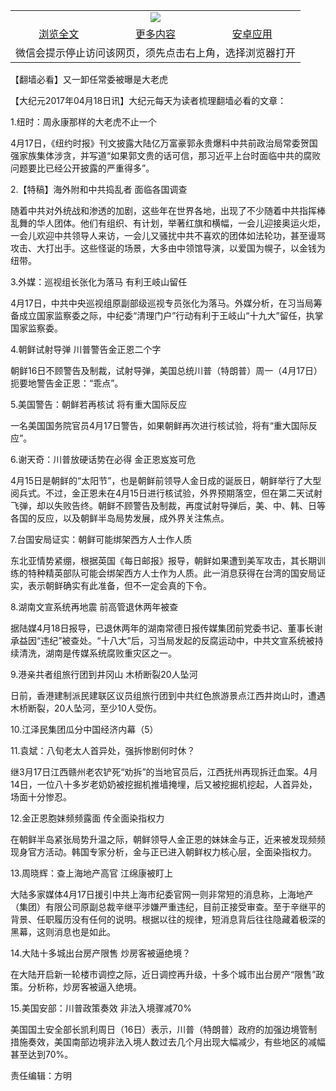 

<table>
  <tr>
    <td align="center" colspan="3">
      <a href="https://github.com/ogate/ogate/blob/master/README.md"><img src="https://cloud.githubusercontent.com/assets/11880933/13434984/f430fae2-e012-11e5-814f-c2df1e82b247.jpg"/></a>
    </td>
  </tr>
  <tr>
    <td align="center">
      <a href="https://s3.ap-south-1.amazonaws.com/ogatem/oGate.htm?c817891&from=oNote">浏览全文</a>
    </td>
    <td align="center">
      <a href="https://s3.ap-south-1.amazonaws.com/ogatem/oGate.htm?from=oNote">更多内容</a>
    </td>
    <td align="center">
      <a href="https://raw.githubusercontent.com/ogate/up/master/ogate.apk">安卓应用</a>
    </td>
  </tr>
  <tr>
    <td align="center" colspan="3">
      微信会提示停止访问该网页，须先点击右上角，选择浏览器打开
    </td>
  </tr>
</table>    



【翻墙必看】又一卸任常委被曝是大老虎






        

【大纪元2017年04月18日讯】大纪元每天为读者梳理翻墙必看的文章：


1.纽时：周永康那样的大老虎不止一个


4月17日，《纽约时报》刊文披露大陆亿万富豪郭永贵爆料中共前政治局常委贺国强家族集体涉贪，并写道“如果郭文贵的话可信，那习近平上台时面临中共的腐败问题要比已经公开披露的严重得多”。


2.【特稿】海外附和中共捣乱者 面临各国调查


随着中共对外统战和渗透的加剧，这些年在世界各地，出现了不少随着中共指挥棒乱舞的华人团体。他们有组织、有计划，举著红旗和横幅，一会儿迎接奥运火炬，一会儿欢迎中共领导人来访，一会儿又骚扰中共不喜欢的团体如法轮功，甚至谩骂攻击、大打出手。这些怪诞的场景，大多由中领馆导演，以爱国为幌子，以金钱为纽带。


3.外媒：巡视组长张化为落马 有利王岐山留任


4月17日，中共中央巡视组原副部级巡视专员张化为落马。外媒分析，在习当局筹备成立国家监察委之际，中纪委“清理门户”行动有利于王岐山“十九大”留任，执掌国家监察委。


4.朝鲜试射导弹 川普警告金正恩二个字


朝鲜16日不顾警告及制裁，试射导弹，美国总统川普（特朗普）周一（4月17日）扼要地警告金正恩：“乖点”。


5.美国警告：朝鲜若再核试 将有重大国际反应


一名美国国务院官员4月17日警告，如果朝鲜再次进行核试验，将有“重大国际反应”。


6.谢天奇：川普放硬话势在必得 金正恩岌岌可危


4月15日是朝鲜的“太阳节”，也是朝鲜前领导人金日成的诞辰日，朝鲜举行了大型阅兵式。不过，金正恩未在4月15日进行核试验，外界预期落空，但在第二天试射飞弹，却以失败告终。朝鲜不顾警告及制裁，再度试射导弹后，美、中、韩、日等各国的反应，以及朝鲜半岛局势发展，成外界关注焦点。


7.台国安局证实：朝鲜可能绑架西方人士作人质


东北亚情势紧绷，根据英国《每日邮报》报导，朝鲜如果遭到美军攻击，其长期训练的特种精英部队可能会绑架西方人士作为人质。此一消息获得在台湾的国安局证实，表示朝鲜确实有此准备，但不一定会真的下令。


8.湖南文宣系统再地震 前高管退休两年被查


据陆媒4月18日报导，已退休两年的湖南常德日报传媒集团前党委书记、董事长谢承益因“违纪”被查处。“十八大”后，习当局发起的反腐运动中，中共文宣系统被持续清洗，湖南是传媒系统腐败重灾区之一。


9.港亲共者组旅行团到井冈山 木桥断裂20人坠河


日前，香港建制派民建联区议员组旅行团到中共红色旅游景点江西井岗山时，遭遇木桥断裂，20人坠河，至少10人受伤。


10.江泽民集团瓜分中国经济内幕（5）


11.袁斌：八旬老太人首异处，强拆惨剧何时休？


继3月17日江西赣州老农铲死“劝拆”的当地官员后，江西抚州再现拆迁血案。4月14日，一位八十多岁老奶奶被挖掘机推墙掩埋，后又被挖掘机挖起，人首异处，场面十分惨忍。


12.金正恩胞妹频频露面 传全面染指权力


在朝鲜半岛紧张局势升温之际，朝鲜领导人金正恩的妹妹金与正，近来被发现频频现身官方活动。韩国专家分析，金与正已进入朝鲜权力核心层，全面染指权力。


13.周晓辉：查上海地产高官 江绵康被盯上


大陆多家媒体4月17日援引中共上海市纪委官网一则非常短的消息称，上海地产（集团）有限公司原副总裁辛继平涉嫌严重违纪，目前正接受审查。至于辛继平的背景、任职履历没有任何的说明。根据以往的规律，短消息背后往往隐藏着极深的黑幕，这则消息也是如此。


14.大陆十多城出台房产限售 炒房客被逼绝境？


在大陆开启新一轮楼市调控之际，近日调控再升级，十多个城市出台房产“限售”政策。分析称，炒房客被逼入绝境。


15.美国安部：川普政策奏效 非法入境骤减70%


美国国土安全部长凯利周日（16日）表示，川普（特朗普）政府的加强边境管制措施奏效，美国南部边境非法入境人数过去几个月出现大幅减少，有些地区的减幅甚至达到70%。


责任编辑：方明



